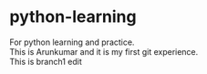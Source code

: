 # python-learning
For python learning and practice.<br>
This is Arunkumar and it is my first git experience.<br>
This is branch1 edit
